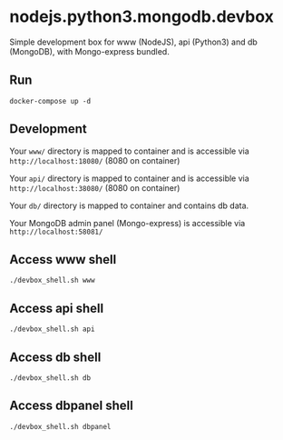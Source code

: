 # nodejs.python3.mongodb.devbox
Simple development box for www (NodeJS), api (Python3) and db (MongoDB), with Mongo-express bundled.

## Run
```
docker-compose up -d
```

## Development
Your ```www/``` directory is mapped to container and is accessible via ```http://localhost:18080/``` (8080 on container)

Your ```api/``` directory is mapped to container and is accessible via ```http://localhost:38080/``` (8080 on container)

Your ```db/``` directory is mapped to container and contains db data.

Your MongoDB admin panel (Mongo-express) is accessible via ```http://localhost:58081/```

## Access www shell
```
./devbox_shell.sh www
```

## Access api shell
```
./devbox_shell.sh api
```

## Access db shell
```
./devbox_shell.sh db
```

## Access dbpanel shell
```
./devbox_shell.sh dbpanel
```
